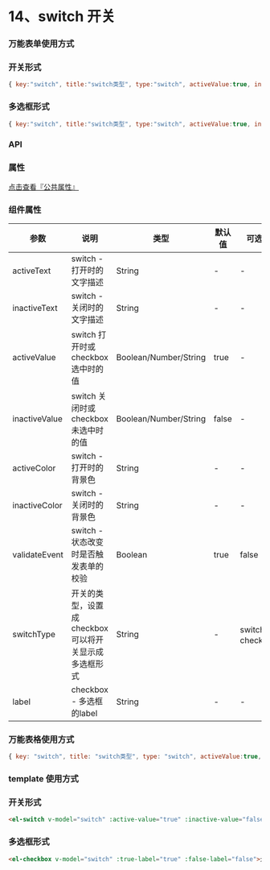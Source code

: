 # 14、switch 开关

### 万能表单使用方式

### 开关形式
```js
{ key:"switch", title:"switch类型", type:"switch", activeValue:true, inactiveValue:false }
```
### 多选框形式
```js
{ key:"switch", title:"switch类型", type:"switch", activeValue:true, inactiveValue:false, switchType:"checkbox", label:"允许为空" },
```

### API

### 属性

[点击查看『公共属性』](https://vkdoc.fsq.pub/admin/components/0%E3%80%81public.html)

### 组件属性

| 参数             | 说明                           | 类型    | 默认值  | 可选值 |
|------------------|-------------------------------|---------|--------|-------|
| activeText            | switch - 打开时的文字描述 | String  | - | -  |
| inactiveText            | switch - 关闭时的文字描述 | String  | - | -  |
| activeValue            | switch 打开时或checkbox选中时的值 | Boolean/Number/String  | true | -  |
| inactiveValue            | switch 关闭时或checkbox未选中时的值 | Boolean/Number/String  | false | -  |
| activeColor            | switch - 打开时的背景色 | String  | - | -  |
| inactiveColor            | switch - 关闭时的背景色 | String  | - | -  |
| validateEvent            | switch - 状态改变时是否触发表单的校验 | Boolean  | true | false |
| switchType            | 开关的类型，设置成checkbox可以将开关显示成多选框形式  | String  | - | switch 、checkbox |
| label            | checkbox - 多选框的label | String  | - | -  |

### 万能表格使用方式

```js
{ key: "switch", title: "switch类型", type: "switch", activeValue:true, inactiveValue:false, width: 100 }
```


### template 使用方式
### 开关形式
```html
<el-switch v-model="switch" :active-value="true" :inactive-value="false"></el-switch>
```
### 多选框形式
```html
<el-checkbox v-model="switch" :true-label="true" :false-label="false">允许为空</el-checkbox>
```

